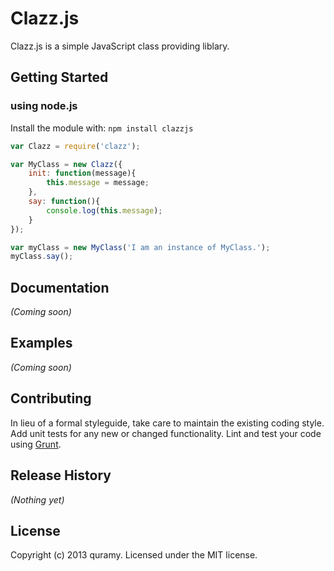 # Clazz.js 

Clazz.js is a simple JavaScript class providing liblary.

## Getting Started
### using node.js
Install the module with: `npm install clazzjs`

```javascript
var Clazz = require('clazz');

var MyClass = new Clazz({
	init: function(message){
		this.message = message;
	},
	say: function(){
		console.log(this.message);
	}
});

var myClass = new MyClass('I am an instance of MyClass.');
myClass.say();
```

## Documentation
_(Coming soon)_

## Examples
_(Coming soon)_

## Contributing
In lieu of a formal styleguide, take care to maintain the existing coding style. Add unit tests for any new or changed functionality. Lint and test your code using [Grunt](http://gruntjs.com/).

## Release History
_(Nothing yet)_

## License
Copyright (c) 2013 quramy. Licensed under the MIT license.
